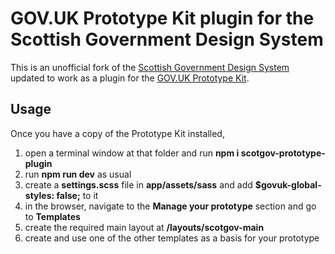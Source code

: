 # GOV.UK Prototype Kit plugin for the Scottish Government Design System

This is an unofficial fork of the [Scottish Government Design System](https://github.com/scottish-government-design-system/design-system) updated to work as a plugin for the [GOV.UK Prototype Kit](https://github.com/alphagov/govuk-prototype-kit).

## Usage

Once you have a copy of the Prototype Kit installed,
1. open a terminal window at that folder and run **npm i scotgov-prototype-plugin**
2. run **npm run dev** as usual
3. create a **settings.scss** file in **app/assets/sass** and add **$govuk-global-styles: false;** to it
4. in the browser, navigate to the **Manage your prototype** section and go to **Templates**
5. create the required main layout at **/layouts/scotgov-main**
6. create and use one of the other templates as a basis for your prototype